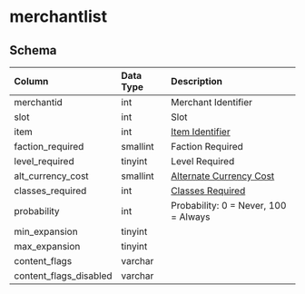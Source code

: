 # merchantlist

## Schema
| Column | Data Type | Description |
| :--- | :--- | :--- |
| merchantid | int | Merchant Identifier |
| slot | int | Slot |
| item | int | [Item Identifier](../../schema/items/items.md) |
| faction_required | smallint | Faction Required |
| level_required | tinyint | Level Required |
| alt_currency_cost | smallint | [Alternate Currency Cost](../../schema/alternate-currency/alternate_currency.md) |
| classes_required | int | [Classes Required](../../../../server/player/class-list) |
| probability | int | Probability: 0 = Never, 100 = Always |
| min_expansion | tinyint |  |
| max_expansion | tinyint |  |
| content_flags | varchar |  |
| content_flags_disabled | varchar |  |

